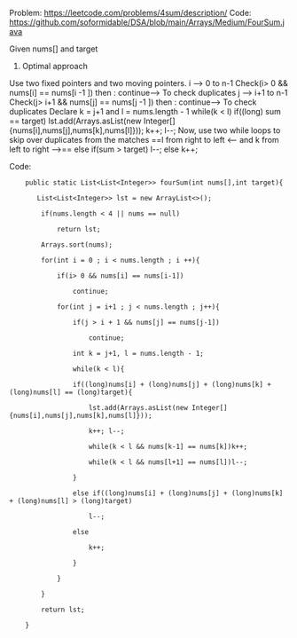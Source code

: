 Problem: https://leetcode.com/problems/4sum/description/
Code: https://github.com/soformidable/DSA/blob/main/Arrays/Medium/FourSum.java

Given nums\[] and target


1. Optimal approach

Use two fixed pointers and two moving pointers.
i --> 0 to n-1
	Check(i> 0 && nums\[i] == nums\[i -1 ]) then : continue--> To check duplicates
j --> i+1 to n-1
	Check(j> i+1 && nums\[j] == nums\[j -1 ]) then : continue--> To check duplicates
		Declare k = j+1 and l = nums.length - 1
			while(k < l)
				if((long) sum == target)
					lst.add(Arrays.asList(new Integer\[]{nums\[i],nums\[j],nums\[k],nums\[l]}));
						k++; l--;
						Now, use two while loops to skip over duplicates from the matches
						==l from right to left <-- and k from left to right -->==
				else if(sum > target)
					l--;
				else
					k++;

Code:

```
    public static List<List<Integer>> fourSum(int nums[],int target){

       List<List<Integer>> lst = new ArrayList<>();

        if(nums.length < 4 || nums == null)

            return lst;

        Arrays.sort(nums);

        for(int i = 0 ; i < nums.length ; i ++){

            if(i> 0 && nums[i] == nums[i-1])

                continue;

            for(int j = i+1 ; j < nums.length ; j++){

                if(j > i + 1 && nums[j] == nums[j-1])

                    continue;

                int k = j+1, l = nums.length - 1;

                while(k < l){

                if((long)nums[i] + (long)nums[j] + (long)nums[k] + (long)nums[l] == (long)target){

                    lst.add(Arrays.asList(new Integer[]{nums[i],nums[j],nums[k],nums[l]}));

                    k++; l--;

                    while(k < l && nums[k-1] == nums[k])k++;

                    while(k < l && nums[l+1] == nums[l])l--;

                }

                else if((long)nums[i] + (long)nums[j] + (long)nums[k] + (long)nums[l] > (long)target)

                    l--;

                else

                    k++;

                }

            }

        }

        return lst;

    }
```

